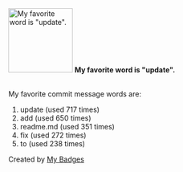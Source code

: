 <img src="https://github.com/my-badges/my-badges/blob/master/src/all-badges/favorite-word/favorite-word.png?raw=true" alt="My favorite word is &quot;update&quot;." title="My favorite word is &quot;update&quot;." width="128">
<strong>My favorite word is &quot;update&quot;.</strong>
<br><br>

My favorite commit message words are:

1. update (used 717 times)
2. add (used 650 times)
3. readme.md (used 351 times)
4. fix (used 272 times)
5. to (used 238 times)


Created by <a href="https://github.com/my-badges/my-badges">My Badges</a>